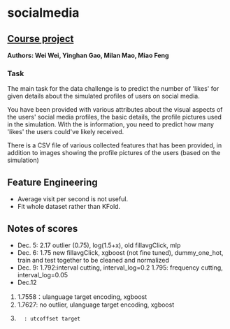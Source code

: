 # socialmedia
## [Course project](https://www.kaggle.com/c/ift6758-a20/overview)
__Authors: Wei Wei, Yinghan Gao, Milan Mao, Miao Feng__

### Task
The main task for the data challenge is to predict the number of 'likes' for given details about the simulated profiles of users on social media.

You have been provided with various attributes about the visual aspects of the users' social media profiles, the basic details, the profile pictures used in the simulation. With the is information, you need to predict how many 'likes' the users could've likely received.

There is a CSV file of various collected features that has been provided, in addition to images showing the profile pictures of the users (based on the simulation)

## Feature Engineering
* Average visit per second is not useful.
* Fit whole dataset rather than KFold.

## Notes of scores
* Dec. 5: 2.17
outlier (0.75), log(1.5+x), old fillavgClick, mlp
* Dec. 6: 1.75
new fillavgClick, xgboost (not fine tuned), dummy_one_hot, train and test together to be cleaned and normalized
* Dec. 9: 
1.792:interval cutting, interval_log=0.2
1.795: frequency cutting, interval_log=0.05
* Dec.12
1. 1.7558：ulanguage target encoding, xgboost
2. 1.7627: no outlier, ulanguage target encoding, xgboost
3.       : utcoffset target